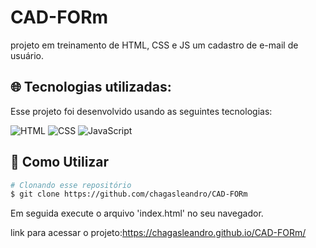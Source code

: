 # CAD-FORm
<p>projeto em treinamento de HTML, CSS e JS um cadastro de e-mail de usuário.</p>

## :globe_with_meridians: Tecnologias utilizadas:

Esse projeto foi desenvolvido usando as seguintes tecnologias:

<img  alt="HTML"
     src="https://img.shields.io/badge/HTML-E34F26?style=for-the-badge&logo=html&logoColor=white"/>
<img  alt="CSS"
     src="https://img.shields.io/badge/CSS-%231572B6.svg?style=for-the-badge&logo=CSS&logoColor=white"/>
<img alt="JavaScript"
      src="https://img.shields.io/badge/JavaScript-%231572B6.svg?style=for-the-badge&logo=JavaScript&logoColor=white"/>


## :wrench: Como Utilizar
```bash
# Clonando esse repositório
$ git clone https://github.com/chagasleandro/CAD-FORm
```

Em seguida execute o arquivo 'index.html' no seu navegador.

link para acessar o projeto:https://chagasleandro.github.io/CAD-FORm/
